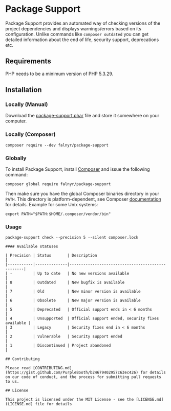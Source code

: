 # Package Support

Package Support provides an automated way of checking versions of the project dependencies and displays warnings/errors
based on its configuration. Unlike commands like `composer outdated` you can get detailed information about the 
end of life, security support, deprecations etc.

## Requirements
PHP needs to be a minimum version of PHP 5.3.29.

## Installation

### Locally (Manual)

Download the [package-support.phar](#) file and store it somewhere on your computer.

### Locally (Composer)

```
composer require --dev falnyr/package-support
```

### Globally

To install Package Support, install [Composer](https://getcomposer.org/download/) and issue the following command:

```
composer global require falnyr/package-support
```

Then make sure you have the global Composer binaries directory in your `PATH`. This directory is platform-dependent, see Composer [documentation](https://getcomposer.org/doc/03-cli.md#composer-home) for details. Example for some Unix systems:

```
export PATH="$PATH:$HOME/.composer/vendor/bin"
```

### Usage

```
package-support check --precision 5 --silent composer.lock

#### Available statuses

| Precision | Status       | Description                                      |
|-----------|--------------|--------------------------------------------------|
| -         | Up to date   | No new versions available                        |
| 8         | Outdated     | New bugfix is available                          |
| 7         | Old          | New minor version is available                   |
| 6         | Obsolete     | New major version is available                   |
| 5         | Deprecated   | Official support ends in < 6 months              |
| 4         | Unsupported  | Official support ended, security fixes available |
| 3         | Legacy       | Security fixes end in < 6 months                 |
| 2         | Vulnerable   | Security support ended                           |
| 1         | Discontinued | Project abandoned                                | 

## Contributing

Please read [CONTRIBUTING.md](https://gist.github.com/PurpleBooth/b24679402957c63ec426) for details on our code of conduct, and the process for submitting pull requests to us. 

## License

This project is licensed under the MIT License - see the [LICENSE.md](LICENSE.md) file for details